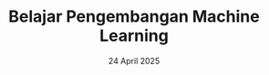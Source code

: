 ---
title: "Belajar Pengembangan Machine Learning"
institution: "Dicoding Indonesia"
date: "24 April 2025"
credential: "0LZ0R80WNP65"
image: /images/certificate/pengembangan-ml.png
link: https://www.dicoding.com/certificates/0LZ0R80WNP65
collection: certificate
---